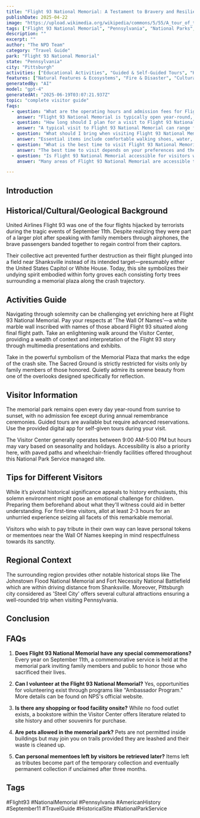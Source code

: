 ```yaml
---
title: "Flight 93 National Memorial: A Testament to Bravery and Resilience"
publishDate: 2025-04-22
image: "https://upload.wikimedia.org/wikipedia/commons/5/55/A_tour_of_the_Flight_93_National_Memorial_-_16.jpg"
tags: ["Flight 93 National Memorial", "Pennsylvania", "National Parks", "Travel Guide", "Pittsburgh", "Outdoor Recreation", "Family Travel", "Adventure"]
description: ""
excerpt: ""
author: "The NPD Team"
category: "Travel Guide"
park: "Flight 93 National Memorial"
state: "Pennsylvania"
city: "Pittsburgh"
activities: ["Educational Activities", "Guided & Self-Guided Tours", "Hiking & Trekking", "Motorized Recreation"]
features: ["Natural Features & Ecosystems", "Fire & Disaster", "Cultural Heritage & Society", "Art", "Music & Literature"]
generatedBy: "AI"
model: "gpt-4"
generatedAt: "2025-06-19T03:07:21.937Z"
topic: "complete visitor guide"
faqs:
  - question: "What are the operating hours and admission fees for Flight 93 National Memorial?"
    answer: "Flight 93 National Memorial is typically open year-round, though specific hours may vary by season. Most national parks charge an entrance fee, but some sites are free to visit. Check the official NPS website for current hours and fee information."
  - question: "How long should I plan for a visit to Flight 93 National Memorial?"
    answer: "A typical visit to Flight 93 National Memorial can range from a few hours to a full day, depending on your interests and the activities you choose. Allow extra time for hiking, photography, and exploring visitor centers."
  - question: "What should I bring when visiting Flight 93 National Memorial?"
    answer: "Essential items include comfortable walking shoes, water, snacks, sunscreen, and weather-appropriate clothing. Bring a camera to capture the scenic views and consider binoculars for wildlife viewing."
  - question: "What is the best time to visit Flight 93 National Memorial?"
    answer: "The best time to visit depends on your preferences and the activities you plan to enjoy. Spring and fall often offer pleasant weather and fewer crowds, while summer provides the longest daylight hours."
  - question: "Is Flight 93 National Memorial accessible for visitors with mobility needs?"
    answer: "Many areas of Flight 93 National Memorial are accessible to visitors with mobility needs, including paved trails and accessible facilities. Contact the park directly for specific accessibility information and current conditions."

---
```


## **Introduction**

## **Historical/Cultural/Geological Background**
United Airlines Flight 93 was one of the four flights hijacked by terrorists during the tragic events of September 11th. Despite realizing they were part of a larger plot after speaking with family members through airphones, the brave passengers banded together to regain control from their captors. 

Their collective act prevented further destruction as their flight plunged into a field near Shanksville instead of its intended target—presumably either the United States Capitol or White House. Today, this site symbolizes their undying spirit embodied within forty groves each consisting forty trees surrounding a memorial plaza along the crash trajectory.

## **Activities Guide**
Navigating through solemnity can be challenging yet enriching here at Flight 93 National Memorial. Pay your respects at 'The Wall Of Names'—a white marble wall inscribed with names of those aboard Flight 93 situated along final flight path. Take an enlightening walk around the Visitor Center, providing a wealth of context and interpretation of the Flight 93 story through multimedia presentations and exhibits.

Take in the powerful symbolism of the Memorial Plaza that marks the edge of the crash site. The Sacred Ground is strictly restricted for visits only by family members of those honored. Quietly admire its serene beauty from one of the overlooks designed specifically for reflection.

## **Visitor Information**
The memorial park remains open every day year-round from sunrise to sunset, with no admission fee except during annual remembrance ceremonies. Guided tours are available but require advanced reservations. Use the provided digital app for self-given tours during your visit. 

The Visitor Center generally operates between 9:00 AM-5:00 PM but hours may vary based on seasonality and holidays. Accessibility is also a priority here, with paved paths and wheelchair-friendly facilities offered throughout this National Park Service managed site.

## **Tips for Different Visitors**
While it’s pivotal historical significance appeals to history enthusiasts, this solemn environment might pose an emotional challenge for children. Preparing them beforehand about what they'll witness could aid in better understanding. For first-time visitors, allot at least 2-3 hours for an unhurried experience seizing all facets of this remarkable memorial.

Visitors who wish to pay tribute in their own way can leave personal tokens or mementoes near the Wall Of Names keeping in mind respectfulness towards its sanctity.

## **Regional Context**
The surrounding region provides other notable historical stops like The Johnstown Flood National Memorial and Fort Necessity National Battlefield which are within driving distance from Shanksville. Moreover, Pittsburgh city considered as 'Steel City' offers several cultural attractions ensuring a well-rounded trip when visiting Pennsylvania.

## **Conclusion**

## **FAQs**
1. **Does Flight 93 National Memorial have any special commemorations?**
Every year on September 11th, a commemorative service is held at the memorial park inviting family members and public to honor those who sacrificed their lives.

2. **Can I volunteer at the Flight 93 National Memorial?**
Yes, opportunities for volunteering exist through programs like "Ambassador Program." More details can be found on NPS's official website.

3. **Is there any shopping or food facility onsite?**
While no food outlet exists, a bookstore within the Visitor Center offers literature related to site history and other souvenirs for purchase.

4. **Are pets allowed in the memorial park?**
Pets are not permitted inside buildings but may join you on trails provided they are leashed and their waste is cleaned up.

5. **Can personal mementoes left by visitors be retrieved later?**
Items left as tributes become part of the temporary collection and eventually permanent collection if unclaimed after three months.

## **Tags**
#Flight93 #NationalMemorial #Pennsylvania #AmericanHistory #September11 #TravelGuide #HistoricalSite #NationalParkService